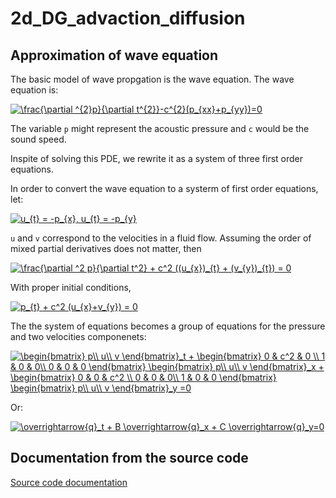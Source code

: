 # 2d_DG_advaction_diffusion

## Approximation of wave equation
The basic model of wave propgation is the wave equation. The wave equation is:

<a href="https://www.codecogs.com/eqnedit.php?latex=\frac{\partial&space;^{2}p}{\partial&space;t^{2}}-c^{2}(p_{xx}&plus;p_{yy})=0" target="_blank"><img src="https://latex.codecogs.com/gif.latex?\frac{\partial&space;^{2}p}{\partial&space;t^{2}}-c^{2}(p_{xx}&plus;p_{yy})=0" title="\frac{\partial ^{2}p}{\partial t^{2}}-c^{2}(p_{xx}+p_{yy})=0" /></a>

The variable `p` might represent the acoustic pressure and `c` would be the sound speed. 

Inspite of solving this PDE, we rewrite it as a system of three first order equations. 

In order to convert the wave equation to a systerm of first order equations, let:

<a href="https://www.codecogs.com/eqnedit.php?latex=u_{t}&space;=&space;-p_{x},&space;u_{t}&space;=&space;-p_{y}" target="_blank"><img src="https://latex.codecogs.com/gif.latex?u_{t}&space;=&space;-p_{x},&space;u_{t}&space;=&space;-p_{y}" title="u_{t} = -p_{x}, u_{t} = -p_{y}" /></a>

`u` and `v` correspond to the velocities in a fluid flow. Assuming the order of mixed partial derivatives does not matter, then

<a href="https://www.codecogs.com/eqnedit.php?latex=\frac{\partial&space;^2&space;p}{\partial&space;t^2}&space;&plus;&space;c^2&space;((u_{x})_{t}&space;&plus;&space;(v_{y})_{t})&space;=&space;0" target="_blank"><img src="https://latex.codecogs.com/gif.latex?\frac{\partial&space;^2&space;p}{\partial&space;t^2}&space;&plus;&space;c^2&space;((u_{x})_{t}&space;&plus;&space;(v_{y})_{t})&space;=&space;0" title="\frac{\partial ^2 p}{\partial t^2} + c^2 ((u_{x})_{t} + (v_{y})_{t}) = 0" /></a>

With proper initial conditions,

<a href="https://www.codecogs.com/eqnedit.php?latex=p_{t}&space;&plus;&space;c^2&space;(u_{x}&plus;v_{y})&space;=&space;0" target="_blank"><img src="https://latex.codecogs.com/gif.latex?p_{t}&space;&plus;&space;c^2&space;(u_{x}&plus;v_{y})&space;=&space;0" title="p_{t} + c^2 (u_{x}+v_{y}) = 0" /></a>

The the system of equations becomes a group of equations for the pressure and two velocities componenets:

<a href="https://www.codecogs.com/eqnedit.php?latex=\begin{bmatrix}&space;p\\&space;u\\&space;v&space;\end{bmatrix}_t&space;&plus;&space;\begin{bmatrix}&space;0&space;&&space;c^2&space;&&space;0&space;\\&space;1&space;&&space;0&space;&&space;0\\&space;0&space;&&space;0&space;&&space;0&space;\end{bmatrix}&space;\begin{bmatrix}&space;p\\&space;u\\&space;v&space;\end{bmatrix}_x&space;&plus;&space;\begin{bmatrix}&space;0&space;&&space;0&space;&&space;c^2&space;\\&space;0&space;&&space;0&space;&&space;0\\&space;1&space;&&space;0&space;&&space;0&space;\end{bmatrix}&space;\begin{bmatrix}&space;p\\&space;u\\&space;v&space;\end{bmatrix}_y&space;=0" target="_blank"><img src="https://latex.codecogs.com/gif.latex?\begin{bmatrix}&space;p\\&space;u\\&space;v&space;\end{bmatrix}_t&space;&plus;&space;\begin{bmatrix}&space;0&space;&&space;c^2&space;&&space;0&space;\\&space;1&space;&&space;0&space;&&space;0\\&space;0&space;&&space;0&space;&&space;0&space;\end{bmatrix}&space;\begin{bmatrix}&space;p\\&space;u\\&space;v&space;\end{bmatrix}_x&space;&plus;&space;\begin{bmatrix}&space;0&space;&&space;0&space;&&space;c^2&space;\\&space;0&space;&&space;0&space;&&space;0\\&space;1&space;&&space;0&space;&&space;0&space;\end{bmatrix}&space;\begin{bmatrix}&space;p\\&space;u\\&space;v&space;\end{bmatrix}_y&space;=0" title="\begin{bmatrix} p\\ u\\ v \end{bmatrix}_t + \begin{bmatrix} 0 & c^2 & 0 \\ 1 & 0 & 0\\ 0 & 0 & 0 \end{bmatrix} \begin{bmatrix} p\\ u\\ v \end{bmatrix}_x + \begin{bmatrix} 0 & 0 & c^2 \\ 0 & 0 & 0\\ 1 & 0 & 0 \end{bmatrix} \begin{bmatrix} p\\ u\\ v \end{bmatrix}_y =0" /></a>

Or:

<a href="https://www.codecogs.com/eqnedit.php?latex=\overrightarrow{q}_t&space;&plus;&space;B&space;\overrightarrow{q}_x&space;&plus;&space;C&space;\overrightarrow{q}_y=0" target="_blank"><img src="https://latex.codecogs.com/gif.latex?\overrightarrow{q}_t&space;&plus;&space;B&space;\overrightarrow{q}_x&space;&plus;&space;C&space;\overrightarrow{q}_y=0" title="\overrightarrow{q}_t + B \overrightarrow{q}_x + C \overrightarrow{q}_y=0" /></a>



## Documentation from the source code
[Source code documentation]( https://shiqihe000.github.io/2d_DG_advaction_diffusion/output/html/index.html)

